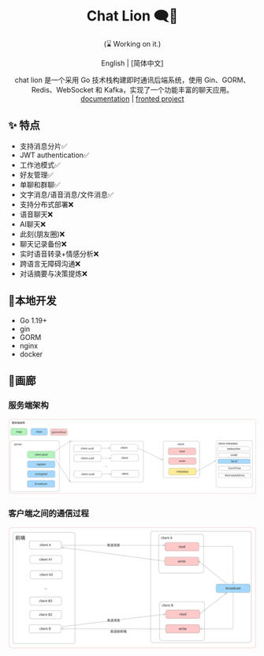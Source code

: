 <div align="center">

# Chat Lion 🗨️🦁
 (⌛ Working on it.)

English | [简体中文]

chat lion 是一个采用 Go 技术栈构建即时通讯后端系统，使用 Gin、GORM、Redis、WebSocket 和 Kafka，实现了一个功能丰富的聊天应用。
[documentation]() | [fronted project](https://github.com/kapbl/LionChat-Fronted)
</div>


## ✨ 特点
- 支持消息分片✅
- JWT authentication✅
- 工作池模式✅
- 好友管理✅
- 单聊和群聊✅
- 文字消息/语音消息/文件消息✅
- 支持分布式部署❌
- 语音聊天❌
- AI聊天❌
- 此刻(朋友圈)❌
- 聊天记录备份❌
- 实时语音转录+情感分析❌
- 跨语言无障碍沟通❌
- 对话摘要与决策提炼❌

## 🎐本地开发
- Go 1.19+
- gin
- GORM
- nginx
- docker
## 🦁画廊
### 服务端架构
![服务端架构](resources\logo\服务端架构.svg)
### 客户端之间的通信过程
![客户端之间的通信过程](resources\logo\客户端之间的通信过程.svg)


